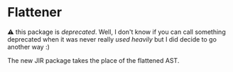 # Flattener

:warning: this package is *deprecated*. Well, I don't know if you can call something deprecated when it was never really *used heavily* but I did decide to go another way :)

The new JIR package takes the place of the flattened AST.

